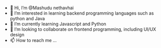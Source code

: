 - 👋 Hi, I’m @Mashudu nethavhai
- 👀 I’m interested in learning backend programming languages such as python and Java
- 🌱 I’m currently learning Javascript and Python
- 💞️ I’m looking to collaborate on frontend programming, including UI/UX design
- 📫 How to reach me ...

<!---
Mashudunet/Mashudunet is a ✨ special ✨ repository because its `README.md` (this file) appears on your GitHub profile.
You can click the Preview link to take a look at your changes.
--->
